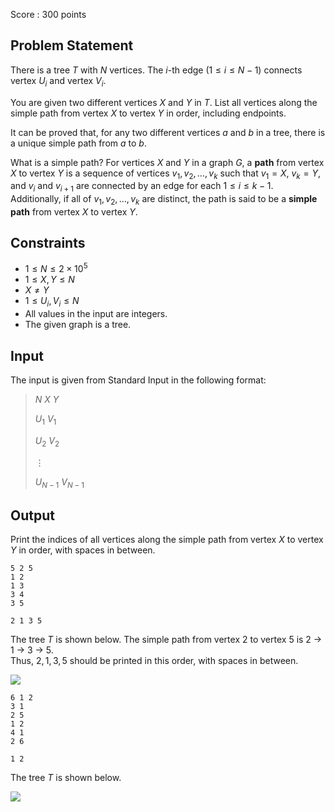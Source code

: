 Score : $300$ points

## Problem Statement

There is a tree $T$ with $N$ vertices. The $i$-th edge $(1\leq i\leq N-1)$ connects vertex $U_i$ and vertex $V_i$.

You are given two different vertices $X$ and $Y$ in $T$.
List all vertices along the simple path from vertex $X$ to vertex $Y$ in order, including endpoints.

It can be proved that, for any two different vertices $a$ and $b$ in a tree, there is a unique simple path from $a$ to $b$.

 What is a simple path?
For vertices $X$ and $Y$ in a graph $G$, a **path** from vertex $X$ to vertex $Y$ is a sequence of vertices $v_1,v_2, \ldots, v_k$ such that $v_1=X$, $v_k=Y$, and $v_i$ and $v_{i+1}$ are connected by an edge for each $1\leq i\leq k-1$.  
Additionally, if all of $v_1,v_2, \ldots, v_k$ are distinct, the path is said to be a **simple path** from vertex $X$ to vertex $Y$.

## Constraints

- $1\leq N\leq 2\times 10^5$
- $1\leq X,Y\leq N$
- $X\neq Y$
- $1\leq U_i,V_i\leq N$
- All values in the input are integers.
- The given graph is a tree.

## Input

The input is given from Standard Input in the following format:

> $N$ $X$ $Y$
> 
> $U_1$ $V_1$
> 
> $U_2$ $V_2$
> 
> $\vdots$
> 
> $U_{N-1}$ $V_{N-1}$

## Output

Print the indices of all vertices along the simple path from vertex $X$ to vertex $Y$ in order, with spaces in between.

```input1
5 2 5
1 2
1 3
3 4
3 5
```

```output1
2 1 3 5
```

The tree $T$ is shown below. The simple path from vertex $2$ to vertex $5$ is $2$ $\to$ $1$ $\to$ $3$ $\to$ $5$.<br>
Thus, $2,1,3,5$ should be printed in this order, with spaces in between.

![](https://img.atcoder.jp/abc270/4f4278d90219acdbf32e838353b7a55a.png)

```input2
6 1 2
3 1
2 5
1 2
4 1
2 6
```

```output2
1 2
```

The tree $T$ is shown below.

![](https://img.atcoder.jp/abc270/3766cc7963f74e28fa0de6ff660b1998.png)